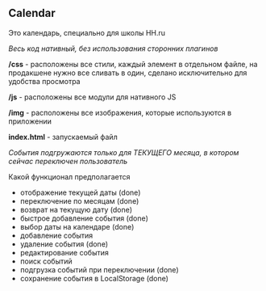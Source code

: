 Calendar
--

Это календарь, специально для школы HH.ru

*Весь код нативный, без использования сторонних плагинов*

**/css** - расположены все стили, каждый элемент в отдельном файле, на продакшене нужно все сливать в один, сделано исключительно для удобства просмотра

**/js** - расположены все модули для нативного JS

**/img** - расположены все изображения, которые используются в приложении

**index.html** - запускаемый файл

*События подгружаются только для ТЕКУЩЕГО месяца, в котором сейчас переключен пользователь*

Какой функционал предполагается
- отображение текущей даты (done)
- переключение по месяцам (done)
- возврат на текущую дату (done)
- быстрое добавление события (done)
- выбор даты на календаре (done)
- добавление события
- удаление события (done)
- редактирование события
- поиск событий
- подгрузка событий при переключении (done)
- сохранение события в LocalStorage (done)